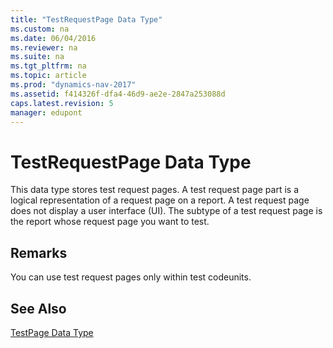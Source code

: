 ```yaml
---
title: "TestRequestPage Data Type"
ms.custom: na
ms.date: 06/04/2016
ms.reviewer: na
ms.suite: na
ms.tgt_pltfrm: na
ms.topic: article
ms.prod: "dynamics-nav-2017"
ms.assetid: f414326f-dfa4-46d9-ae2e-2847a253088d
caps.latest.revision: 5
manager: edupont
---
```

# TestRequestPage Data Type
This data type stores test request pages. A test request page part is a logical representation of a request page on a report. A test request page does not display a user interface \(UI\). The subtype of a test request page is the report whose request page you want to test.  
  
## Remarks  
 You can use test request pages only within test codeunits.  
  
## See Also  
 [TestPage Data Type](TestPage-data-type.md)